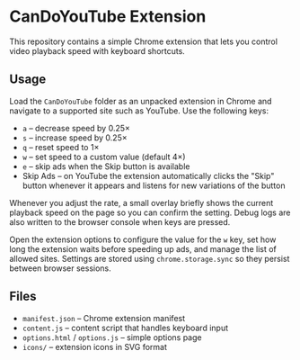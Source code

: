 # CanDoYouTube Extension

This repository contains a simple Chrome extension that lets you control video playback speed with keyboard shortcuts.

## Usage

Load the `CanDoYouTube` folder as an unpacked extension in Chrome and navigate to a supported site such as YouTube. Use the following keys:

- `a` – decrease speed by 0.25×
- `s` – increase speed by 0.25×
- `q` – reset speed to 1×
- `w` – set speed to a custom value (default 4×)
- `e` – skip ads when the Skip button is available
- Skip Ads – on YouTube the extension automatically clicks the "Skip" button whenever it appears and listens for new variations of the button

Whenever you adjust the rate, a small overlay briefly shows the current
playback speed on the page so you can confirm the setting. Debug logs are
also written to the browser console when keys are pressed.

Open the extension options to configure the value for the `w` key, set how long the extension waits before speeding up ads, and manage the list of allowed sites. Settings are stored using `chrome.storage.sync` so they persist between browser sessions.

## Files

- `manifest.json` – Chrome extension manifest
- `content.js` – content script that handles keyboard input
- `options.html` / `options.js` – simple options page
- `icons/` – extension icons in SVG format



